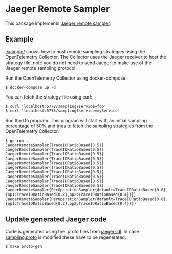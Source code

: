 # Jaeger Remote Sampler

This package implements [Jaeger remote sampler](https://www.jaegertracing.io/docs/latest/sampling/#collector-sampling-configuration).

## Example

[example/](./example) shows how to host remote sampling strategies using the OpenTelemetry Collector.
The Collector uses the Jaeger receiver to host the strategy file, note you do not need to send Jaeger to make use of the Jaeger remote sampling protocol. 

Run the OpenTelemetry Collector using docker-compose:

```shell
$ docker-compose up -d
```

You can fetch the strategy file using curl:

```shell
$ curl 'localhost:5778/sampling?service=foo'
$ curl 'localhost:5778/sampling?service=myService'
```

Run the Go program.
This program will start with an initial sampling percentage of 50% and tries to fetch the sampling strategies from the OpenTelemetry Collector.

```shell
$ go run .
JaegerRemoteSampler{TraceIDRatioBased{0.5}}
JaegerRemoteSampler{TraceIDRatioBased{0.5}}
JaegerRemoteSampler{TraceIDRatioBased{0.5}}
JaegerRemoteSampler{TraceIDRatioBased{0.5}}
JaegerRemoteSampler{TraceIDRatioBased{0.5}}
JaegerRemoteSampler{TraceIDRatioBased{0.5}}
JaegerRemoteSampler{TraceIDRatioBased{0.5}}
JaegerRemoteSampler{TraceIDRatioBased{0.5}}
JaegerRemoteSampler{TraceIDRatioBased{0.5}}
JaegerRemoteSampler{TraceIDRatioBased{0.5}}
JaegerRemoteSampler{PerOperationSampler{default=TraceIDRatioBased{0.8},perOperation={op1:TraceIDRatioBased{0.2},op2:TraceIDRatioBased{0.4}}}}
JaegerRemoteSampler{PerOperationSampler{default=TraceIDRatioBased{0.8},perOperation={op1:TraceIDRatioBased{0.2},op2:TraceIDRatioBased{0.4}}}}
```

## Update generated Jaeger code

Code is generated using the .proto files from [jaeger-idl](https://github.com/jaegertracing/jaeger-idl).
In case [sampling.proto](./jaeger-idl/proto/api_v2/sampling.proto) is modified these have to be regenerated.

```shell
$ make proto-gen
```
